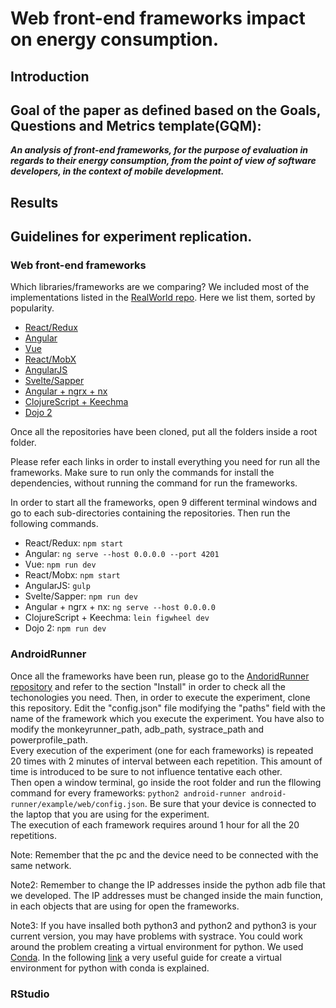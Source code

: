 # Web front-end frameworks impact on energy consumption.

## Introduction




## Goal of the paper as defined based on the Goals, Questions and Metrics template(GQM): 

**_An analysis of front-end frameworks, for the purpose of evaluation in regards to their energy consumption, from the point of view of software developers, in the context of mobile development._**	


## Results


## Guidelines for experiment replication.


### Web front-end frameworks

Which libraries/frameworks are we comparing?
We included most of the implementations listed in the [RealWorld repo](https://github.com/gothinkster/realworld). Here we list them, sorted by popularity.

* [React/Redux](https://github.com/gothinkster/react-redux-realworld-example-app)
* [Angular](https://github.com/gothinkster/angular-realworld-example-app)
* [Vue](https://github.com/gothinkster/vue-realworld-example-app)
* [React/MobX](https://github.com/gothinkster/react-mobx-realworld-example-app)
* [AngularJS](https://github.com/gothinkster/angularjs-realworld-example-app)
* [Svelte/Sapper](https://github.com/sveltejs/realworld)
* [Angular + ngrx + nx](https://github.com/stefanoslig/angular-ngrx-nx-realworld-example-app)
* [ClojureScript + Keechma](https://github.com/gothinkster/clojurescript-keechma-realworld-example-app)
* [Dojo 2](https://github.com/gothinkster/dojo2-realworld-example-app)

Once all the repositories have been cloned, put all the folders inside a root folder. 

Please refer each links in order to install everything you need for run all the frameworks. Make sure to run only the commands for install the dependencies, without running the command for run the frameworks.

In order to start all the frameworks, open 9 different terminal windows and go to each sub-directories containing the repositories. Then run the following commands. 

* React/Redux: `npm start`
* Angular: `ng serve --host 0.0.0.0 --port 4201`
* Vue: `npm run dev`
* React/Mobx: `npm start`
* AngularJS: `gulp`
* Svelte/Sapper: `npm run dev`
* Angular + ngrx + nx: `ng serve --host 0.0.0.0`
* ClojureScript + Keechma: `lein figwheel dev`
* Dojo 2: `npm run dev`


### AndroidRunner

Once all the frameworks have been run, please go to the [AndoridRunner repository](https://github.com/S2-group/android-runner) and refer to the section "Install" in order to check all the techonologies you need. Then, in order to execute the experiment, clone this repository. Edit the "config.json" file modifying the "paths" field with the name of the framework which you execute the experiment. You have also to modify the monkeyrunner_path, adb_path, systrace_path and powerprofile_path. 
<br />
Every execution of the experiment (one for each frameworks) is repeated 20 times with 2 minutes of interval between each repetition. This amount of time is introduced to be sure to not influence tentative each other. 
<br />
Then open a window terminal, go inside the root folder and run the fllowing command for every frameworks: `python2 android-runner android-runner/example/web/config.json`. Be sure that your device is connected to the laptop that you are using for the experiment.
<br />
The execution of each framework requires around 1 hour for all the 20 repetitions.

Note: Remember that the pc and the device need to be connected with the same network.

Note2: Remember to change the IP addresses inside the python adb file that we developed. The IP addresses must be changed inside the main function, in each objects that are using for open the frameworks.

Note3: If you have insalled both python3 and python2 and python3 is your current version, you may have problems with systrace. You could work around the problem creating a virtual environment for python. We used [Conda](https://conda.io/docs/). In the following [link](https://uoa-eresearch.github.io/eresearch-cookbook/recipe/2014/11/20/conda/) a very useful guide for create a virtual environment for python with conda is explained. 

### RStudio
